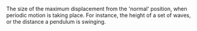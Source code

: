 The size of the maximum displacement from the 'normal' position, when
periodic motion is taking place. For instance, the height of a set of
waves, or the distance a pendulum is swinging.
